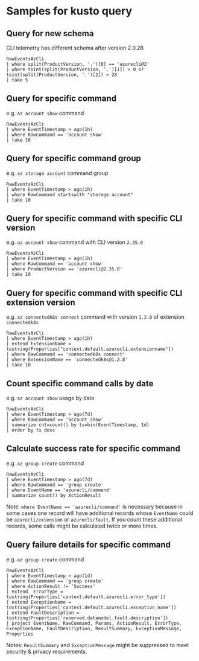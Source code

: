 # Samples for kusto query

## Query for new schema
CLI telemetry has different schema after version 2.0.28

```
RawEventsAzCli
| where split(ProductVersion, '.')[0] == 'azurecli@2'
| where toint(split(ProductVersion, '.')[1]) > 0 or toint(split(ProductVersion, '.')[2]) > 28
| take 5
```

## Query for specific command
e.g. `az account show` command

```
RawEventsAzCli
| where EventTimestamp > ago(1h)
| where RawCommand == 'account show'
| take 10
```

## Query for specific command group
e.g. `az storage account` command group

```
RawEventsAzCli
| where EventTimestamp > ago(1h)
| where RawCommand startswith "storage account"
| take 10
```

## Query for specific command with specific CLI version
e.g. `az account show` command with CLI version `2.35.0`

```
RawEventsAzCli
| where EventTimestamp > ago(1h)
| where RawCommand == 'account show'
| where ProductVersion == 'azurecli@2.35.0'
| take 10
```

## Query for specific command with specific CLI extension version
e.g. `az connectedk8s connect` command with version `1.2.8` of extension `connectedk8s`

```
RawEventsAzCli
| where EventTimestamp > ago(1h)
| extend ExtensionName = tostring(Properties["context.default.azurecli.extensionname"])
| where RawCommand == 'connectedk8s connect'
| where ExtensionName == 'connectedk8s@1.2.8'
| take 10
```

## Count specific command calls by date
e.g. `az account show` usage by date

```
RawEventsAzCli
| where EventTimestamp > ago(7d)
| where RawCommand == 'account show'
| summarize cnt=count() by ts=bin(EventTimestamp, 1d)
| order by ts desc 
```

## Calculate success rate for specific command
e.g. `az group create` command

```
RawEventsAzCli
| where EventTimestamp > ago(7d)
| where RawCommand == 'group create'
| where EventName == 'azurecli/command'
| summarize count() by ActionResult
```
Note: `where EventName == 'azurecli/command'` is necessary because in some cases one record will have additional records whose `EventName` could be `azurecli/extension` or `azurecli/fault`. If you count these additional records, some calls might be calculated twice or more times.

## Query failure details for specific command
e.g. `az group create` command

```
RawEventsAzCli
| where EventTimestamp > ago(1d)
| where RawCommand == 'group create'
| where ActionResult != 'Success'
| extend  ErrorType = tostring(Properties['context.default.azurecli.error_type'])
| extend ExceptionName = tostring(Properties['context.default.azurecli.exception_name'])
| extend FaultDescription = tostring(Properties['reserved.datamodel.fault.description'])
| project EventName, RawCommand, Params, ActionResult, ErrorType, ExceptionName, FaultDescription, ResultSummary, ExceptionMessage, Properties
```
Notes: `ResultSummary` and `ExceptionMessage` might be suppressed to meet security & privacy requirements.
